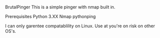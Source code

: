 BrutalPinger
This is a simple pinger with nmap built in.

Prerequisites
Python 3.XX
Nmap
pythonping

I can only garentee compatablility on Linux. Use at you're on risk 
on other OS's.
